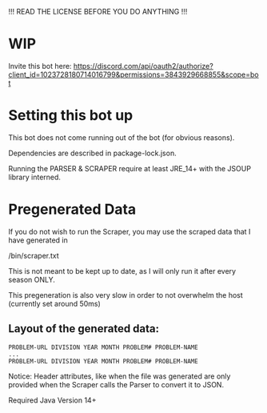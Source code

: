 !!! READ THE LICENSE BEFORE YOU DO ANYTHING !!!

# WIP

Invite this bot here:
https://discord.com/api/oauth2/authorize?client_id=1023728180714016799&permissions=3843929668855&scope=bot

# Setting this bot up

This bot does not come running out of the bot (for obvious reasons).

Dependencies are described in package-lock.json.

Running the PARSER & SCRAPER require at least JRE_14+ with the JSOUP library
interned.

# Pregenerated Data

If you do not wish to run the Scraper, you may use the scraped data that I have generated in

/bin/scraper.txt

This is not meant to be kept up to date, as I will only run it after every season ONLY.

This pregeneration is also very slow in order to not overwhelm the host (currently set around 50ms)

## Layout of the generated data:

```
PROBLEM-URL DIVISION YEAR MONTH PROBLEM# PROBLEM-NAME
...
PROBLEM-URL DIVISION YEAR MONTH PROBLEM# PROBLEM-NAME
```
Notice: Header attributes, like when the file was generated are only provided when the Scraper calls the Parser to convert it to JSON.


Required Java Version 14+
